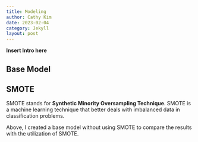 ```yaml
---
title: Modeling
author: Cathy Kim
date: 2023-02-04
category: Jekyll
layout: post
---
```



**Insert Intro here**


## Base Model


## SMOTE
SMOTE stands for **Synthetic Minority Oversampling Technique**. SMOTE is a machine learning technique that better deals with imbalanced data in classification problems. 

Above, I created a base model without using SMOTE to compare the results with the utilization of SMOTE.


